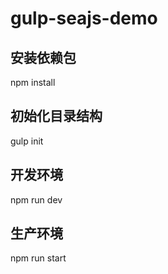 # gulp-seajs-demo

## 安装依赖包
  npm install
## 初始化目录结构
  gulp init
## 开发环境
  npm run dev
## 生产环境
  npm run start
  
